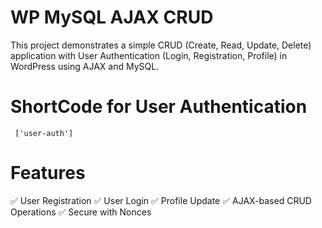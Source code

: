 # WP MySQL AJAX CRUD

This project demonstrates a simple CRUD (Create, Read, Update, Delete) application with User Authentication (Login, Registration, Profile) in WordPress using AJAX and MySQL.

# ShortCode for User Authentication

` ['user-auth']`

# Features

✅ User Registration
✅ User Login
✅ Profile Update
✅ AJAX-based CRUD Operations
✅ Secure with Nonces
